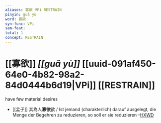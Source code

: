 ```yaml
---
aliases: 寡欲 VPi RESTRAIN
pinyin: guǎ yù
word: 寡欲
syn-func: VPi
sem-feat: 
total: 1
concept: RESTRAIN 
---
```

# [[寡欲]] *[[guǎ yù]]*  [[uuid-091af450-64e0-4b82-98a2-84d0444b6d19|VPi]] [[RESTRAIN]]
have few material desires
 - [[孟子]] 其為人**寡欲**欲 / Ist jemand (charakterlich) darauf ausgelegt, die Menge der Begehren zu reduzieren, so soll er sie reduzieren –[HXWD](https://hxwd.org/textview.html?location=KR1h0001_tls_014-49a.4)
